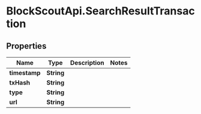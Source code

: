 # BlockScoutApi.SearchResultTransaction

## Properties
Name | Type | Description | Notes
------------ | ------------- | ------------- | -------------
**timestamp** | **String** |  | 
**txHash** | **String** |  | 
**type** | **String** |  | 
**url** | **String** |  | 
